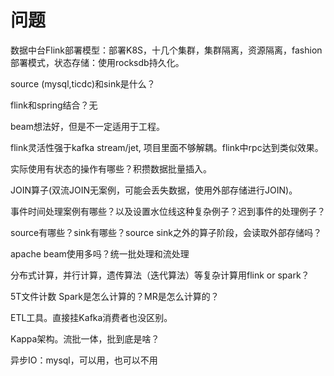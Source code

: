 # 问题

数据中台Flink部署模型：部署K8S，十几个集群，集群隔离，资源隔离，fashion部署模式，状态存储：使用rocksdb持久化。

source (mysql,ticdc)和sink是什么？

flink和spring结合？无

beam想法好，但是不一定适用于工程。

flink灵活性强于kafka stream/jet, 项目里面不够解耦。flink中rpc达到类似效果。

实际使用有状态的操作有哪些？积攒数据批量插入。

JOIN算子(双流JOIN无案例，可能会丢失数据，使用外部存储进行JOIN)。

事件时间处理案例有哪些？以及设置水位线这种复杂例子？迟到事件的处理例子？

source有哪些？sink有哪些？source sink之外的算子阶段，会读取外部存储吗？

apache beam使用多吗？统一批处理和流处理

分布式计算，并行计算，遗传算法（迭代算法）等复杂计算用flink or spark？

5T文件计数 Spark是怎么计算的？MR是怎么计算的？

ETL工具。直接挂Kafka消费者也没区别。

Kappa架构。流批一体，批到底是啥？

异步IO：mysql，可以用，也可以不用